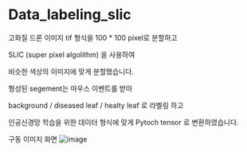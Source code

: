 # Data_labeling_slic

고화질 드론 이미지 tif 형식을 100 * 100 pixel로  분할하고

SLIC (super pixel algolithm) 을 사용하여

비슷한 색상의 이미지에 맞게 분할했습니다.

형성된 segement는 마우스 이벤트를 받아 

background / diseased leaf / healty leaf 로 라벨링 하고 

인공신경망 학습을 위한 데이터 형식에 맞게 Pytoch tensor 로 변환하였습니다.

구동 이미지 화면
![image](https://github.com/user-attachments/assets/a58a6368-fb66-4630-b3ca-503c78152536)
